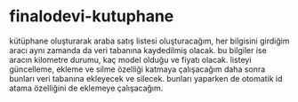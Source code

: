 # finalodevi-kutuphane
kütüphane oluşturarak araba satış listesi oluşturacağım, her bilgisini girdiğim aracı aynı zamanda da veri tabanına kaydedilmiş olacak. 
bu bilgiler ise aracın kilometre durumu, kaç model olduğu ve fiyatı olacak.
listeyi güncelleme, ekleme ve silme özelliği katmaya çalışacağım
daha sonra bunları veri tabanına ekleyecek ve silecek. 
bunları yaparken de otomatik id atama özelliğini de eklemeye çalışacağım.
